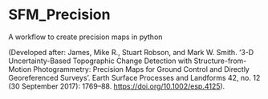 # SFM_Precision
A workflow to create precision maps in python

(Developed after: James, Mike R., Stuart Robson, and Mark W. Smith. ‘3-D Uncertainty-Based Topographic Change Detection with Structure-from-Motion Photogrammetry: Precision Maps for Ground Control and Directly Georeferenced Surveys’. Earth Surface Processes and Landforms 42, no. 12 (30 September 2017): 1769–88. https://doi.org/10.1002/esp.4125).
